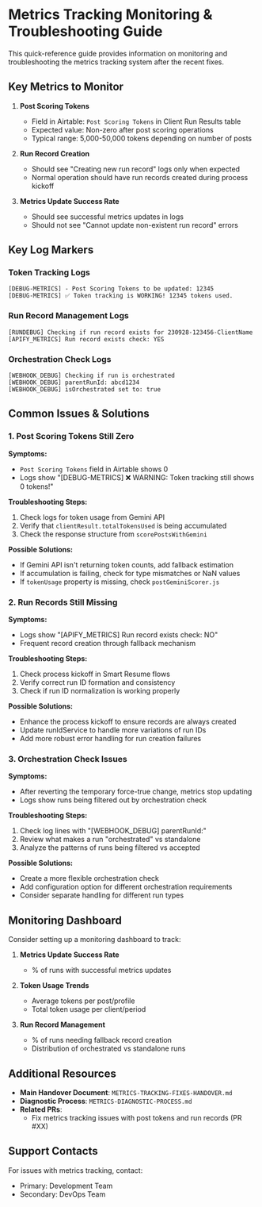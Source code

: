 # Metrics Tracking Monitoring & Troubleshooting Guide

This quick-reference guide provides information on monitoring and troubleshooting the metrics tracking system after the recent fixes.

## Key Metrics to Monitor

1. **Post Scoring Tokens**
   - Field in Airtable: `Post Scoring Tokens` in Client Run Results table
   - Expected value: Non-zero after post scoring operations
   - Typical range: 5,000-50,000 tokens depending on number of posts

2. **Run Record Creation**
   - Should see "Creating new run record" logs only when expected
   - Normal operation should have run records created during process kickoff

3. **Metrics Update Success Rate**
   - Should see successful metrics updates in logs
   - Should not see "Cannot update non-existent run record" errors

## Key Log Markers

### Token Tracking Logs

```
[DEBUG-METRICS] - Post Scoring Tokens to be updated: 12345
[DEBUG-METRICS] ✅ Token tracking is WORKING! 12345 tokens used.
```

### Run Record Management Logs

```
[RUNDEBUG] Checking if run record exists for 230928-123456-ClientName
[APIFY_METRICS] Run record exists check: YES
```

### Orchestration Check Logs

```
[WEBHOOK_DEBUG] Checking if run is orchestrated
[WEBHOOK_DEBUG] parentRunId: abcd1234
[WEBHOOK_DEBUG] isOrchestrated set to: true
```

## Common Issues & Solutions

### 1. Post Scoring Tokens Still Zero

**Symptoms:**
- `Post Scoring Tokens` field in Airtable shows 0
- Logs show "[DEBUG-METRICS] ❌ WARNING: Token tracking still shows 0 tokens!"

**Troubleshooting Steps:**
1. Check logs for token usage from Gemini API
2. Verify that `clientResult.totalTokensUsed` is being accumulated
3. Check the response structure from `scorePostsWithGemini`

**Possible Solutions:**
- If Gemini API isn't returning token counts, add fallback estimation
- If accumulation is failing, check for type mismatches or NaN values
- If `tokenUsage` property is missing, check `postGeminiScorer.js`

### 2. Run Records Still Missing

**Symptoms:**
- Logs show "[APIFY_METRICS] Run record exists check: NO"
- Frequent record creation through fallback mechanism

**Troubleshooting Steps:**
1. Check process kickoff in Smart Resume flows
2. Verify correct run ID formation and consistency
3. Check if run ID normalization is working properly

**Possible Solutions:**
- Enhance the process kickoff to ensure records are always created
- Update runIdService to handle more variations of run IDs
- Add more robust error handling for run creation failures

### 3. Orchestration Check Issues

**Symptoms:**
- After reverting the temporary force-true change, metrics stop updating
- Logs show runs being filtered out by orchestration check

**Troubleshooting Steps:**
1. Check log lines with "[WEBHOOK_DEBUG] parentRunId:"
2. Review what makes a run "orchestrated" vs standalone
3. Analyze the patterns of runs being filtered vs accepted

**Possible Solutions:**
- Create a more flexible orchestration check
- Add configuration option for different orchestration requirements
- Consider separate handling for different run types

## Monitoring Dashboard

Consider setting up a monitoring dashboard to track:

1. **Metrics Update Success Rate**
   - % of runs with successful metrics updates

2. **Token Usage Trends**
   - Average tokens per post/profile
   - Total token usage per client/period

3. **Run Record Management**
   - % of runs needing fallback record creation
   - Distribution of orchestrated vs standalone runs

## Additional Resources

- **Main Handover Document**: `METRICS-TRACKING-FIXES-HANDOVER.md`
- **Diagnostic Process**: `METRICS-DIAGNOSTIC-PROCESS.md`
- **Related PRs**: 
  - Fix metrics tracking issues with post tokens and run records (PR #XX)

## Support Contacts

For issues with metrics tracking, contact:
- Primary: Development Team
- Secondary: DevOps Team